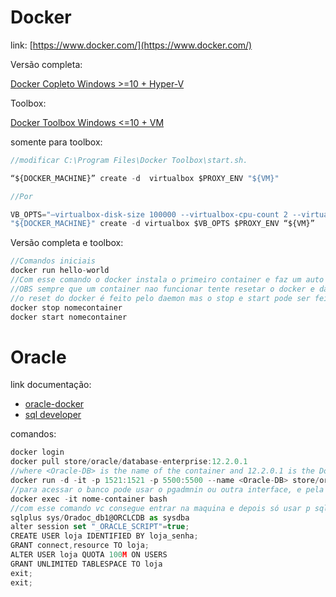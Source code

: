 # Docker
link: [https://www.docker.com/](https://www.docker.com/)

Versão completa: 

[Docker Copleto Windows >=10 + Hyper-V](https://download.docker.com/win/stable/Docker%20for%20Windows%20Installer.exe)

Toolbox:

[Docker Toolbox Windows <=10 + VM](https://docs.docker.com/toolbox/overview/)

somente para toolbox:

```js
//modificar C:\Program Files\Docker Toolbox\start.sh. 

“${DOCKER_MACHINE}” create -d  virtualbox $PROXY_ENV "${VM}"

//Por

VB_OPTS="–virtualbox-disk-size 100000 --virtualbox-cpu-count 2 --virtualbox-memory 2048"
"${DOCKER_MACHINE}" create -d virtualbox $VB_OPTS $PROXY_ENV “${VM}”
```
Versão completa e toolbox:
```js
//Comandos iniciais
docker run hello-world
//Com esse comando o docker instala o primeiro container e faz um auto teste
//OBS sempre que um container nao funcionar tente resetar o docker e dar um stop e start no container
//o reset do docker é feito pelo daemon mas o stop e start pode ser feito com esses comandos
docker stop nomecontainer
docker start nomecontainer
```
# Oracle
link documentação:
- [oracle-docker](https://hub.docker.com/_/oracle-database-enterprise-edition)
- [sql developer](https://www.oracle.com/technetwork/developer-tools/sql-developer/downloads/index.html)

comandos:
```js
docker login
docker pull store/oracle/database-enterprise:12.2.0.1
//where <Oracle-DB> is the name of the container and 12.2.0.1 is the Docker image tag.
docker run -d -it -p 1521:1521 -p 5500:5500 --name <Oracle-DB> store/oracle/database-enterprise:12.2.0.1
//para acessar o banco pode usar o pgadmnin ou outra interface, e pela linha de comando docker segue os comandos abaixo
docker exec -it nome-container bash
//com esse comando vc consegue entrar na maquina e depois só usar p sqlplus
sqlplus sys/Oradoc_db1@ORCLCDB as sysdba
alter session set "_ORACLE_SCRIPT"=true;
CREATE USER loja IDENTIFIED BY loja_senha;
GRANT connect,resource TO loja;
ALTER USER loja QUOTA 100M ON USERS  
GRANT UNLIMITED TABLESPACE TO loja
exit;
exit;
```
